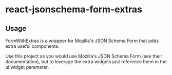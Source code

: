 # react-jsonschema-form-extras

## Usage

FormWithExtras is a wrapper for Mozilla's JSON Schema Form that adds extra useful components.

Use this project as you would use Mozilla's JSON Schema Form (see their documentation), but to leverage the extra widgets just reference them in the ui:widget parameter.
